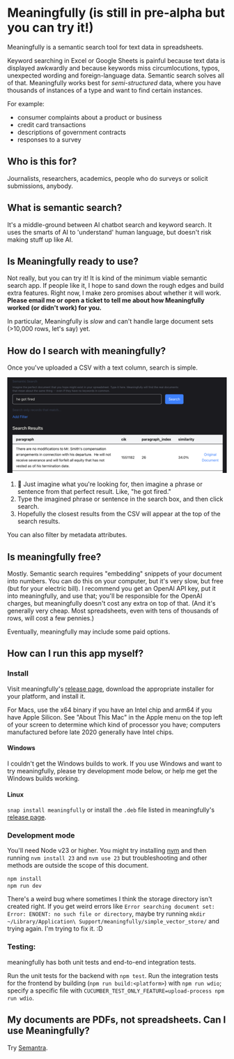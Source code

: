 # Meaningfully (is still in pre-alpha but you can try it!)

Meaningfully is a semantic search tool for text data in spreadsheets. 

Keyword searching in Excel or Google Sheets is painful because text data is displayed awkwardly and because keywords miss circumlocutions, typos, unexpected wording and foreign-language data. Semantic search solves all of that. Meaningfully works best for *semi-structured* data, where you have thousands of instances of a type and want to find certain instances.

For example:

  - consumer complaints about a product or business
  - credit card transactions
  - descriptions of government contracts
  - responses to a survey

## Who is this for?

Journalists, researchers, academics, people who do surveys or solicit submissions, anybody.

## What is semantic search?

It's a middle-ground between AI chatbot search and keyword search. It uses the smarts of AI to 'understand' human language, but doesn't risk making stuff up like AI.

## Is Meaningfully ready to use?

Not really, but you can try it! It is kind of the minimum viable semantic search app. If people like it, I hope to sand down the rough edges and build extra features. Right now, I make zero promises about whether it will work. **Please email me or open a ticket to tell me about how Meaningfully worked (or didn't work) for you.**

In particular, Meaningfully is _slow_ and can't handle large document sets (>10,000 rows, let's say) yet.

## How do I search with meaningfully?

Once you've uploaded a CSV with a text column, search is simple.

![a screenshot of the search page, with a query "he got fired" and a result saying "There are no modifications to Mr. Smith's compensation arrangements in connection with his departure.  He will not receive severance and will forfeit all equity that has not vested as of his termination date."](https://raw.githubusercontent.com/jeremybmerrill/meaningfully/main/docs/img/search-result.png)


1. 🤔 Just imagine what you're looking for, then imagine a phrase or sentence from that perfect result. Like, "he got fired."
2. Type the imagined phrase or sentence in the search box, and then click search.
3. Hopefully the closest results from the CSV will appear at the top of the search results.

You can also filter by metadata attributes.

<!-- 
## How do I upload a CSV to meaningfully?

1. 
2.  -->

## Is meaningfully free?

Mostly. Semantic search requires "embedding" snippets of your document into numbers. You can do this on your computer, but it's very slow, but free (but for your electric bill). I recommend you get an OpenAI API key, put it into meaningfully, and use that; you'll be responsible for the OpenAI charges, but meaningfully doesn't cost any extra on top of that. (And it's generally very cheap. Most spreadsheets, even with tens of thousands of rows, will cost a few pennies.)

Eventually, meaningfully may include some paid options.

## How can I run this app myself?

### Install

Visit meaningfully's [release page](https://github.com/jeremybmerrill/meaningfully/releases), download the appropriate installer for your platform, and install it. 

For Macs, use the x64 binary if you have an Intel chip and arm64 if you have Apple Silicon. See "About This Mac" in the Apple menu on the top left of your screen to determine which kind of processor you have; computers manufactured before late 2020 generally have Intel chips.


#### Windows

I couldn't get the Windows builds to work. If you use Windows and want to try meaningfully, please try development mode below, or help me get the Windows builds working.

#### Linux

`snap install meaningfully` or install the `.deb` file listed in meaningfully's [release page](https://github.com/jeremybmerrill/meaningfully/releases).

### Development mode
You'll need Node v23 or higher. You might try installing [nvm](https://github.com/nvm-sh/nvm) and then running `nvm install 23` and `nvm use 23` but troubleshooting and other methods are outside the scope of this document.

```
npm install
npm run dev
```

There's a weird bug where sometimes I think the storage directory isn't created right. If you get weird errors like `Error searching document set: Error: ENOENT: no such file or directory`, maybe try running `mkdir ~/Library/Application\ Support/meaningfully/simple_vector_store/` and trying again. I'm trying to fix it. :D

### Testing:

meaningfully has both unit tests and end-to-end integration tests.

Run the unit tests for the backend with `npm test`. Run the integration tests for the frontend by building (`npm run build:<platform>`) with `npm run wdio`; specify a specific file with `CUCUMBER_TEST_ONLY_FEATURE=upload-process npm run wdio`.

## My documents are PDFs, not spreadsheets. Can I use Meaningfully?

Try [Semantra](https://github.com/freedmand/semantra).